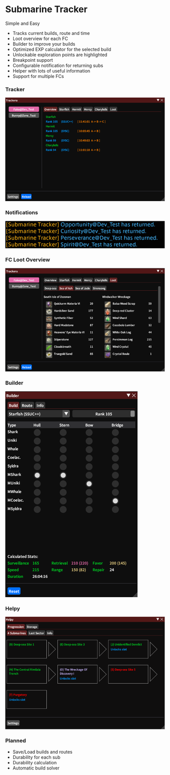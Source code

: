 # Submarine Tracker

Simple and Easy  
+ Tracks current builds, route and time 
+ Loot overview for each FC
+ Builder to improve your builds 
+ Optimized EXP calculator for the selected build
+ Unlockable exploration points are highlighted
+ Breakpoint support
+ Configurable notification for returning subs
+ Helper with lots of useful information
+ Support for multiple FCs  

### Tracker
![tracker](SubmarineTracker/images/tracker.png)

### Notifications
![notify](SubmarineTracker/images/chat.png)

### FC Loot Overview
![loot](SubmarineTracker/images/fcLoot.png)

### Builder
![builder](SubmarineTracker/images/builder.png)

### Helpy
![helpy](SubmarineTracker/images/helpy.png)


### Planned
+ Save/Load builds and routes
+ Durability for each sub 
+ Durability calculation
+ Automatic build solver
